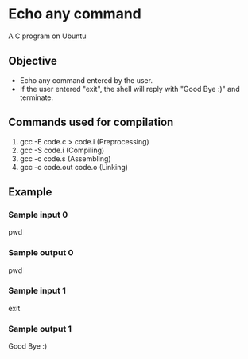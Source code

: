 # Echo any command 
A C program on Ubuntu 
## Objective
- Echo any command entered by the user.
- If the user entered "exit", the shell will reply with "Good Bye :)" and terminate. 
## Commands used for compilation 
1. gcc -E code.c > code.i (Preprocessing)
2. gcc -S code.i  (Compiling)  
3. gcc -c code.s  (Assembling)
4. gcc -o code.out code.o  (Linking)
## Example
### Sample input 0
pwd
### Sample output 0
pwd
### Sample input 1
exit
### Sample output 1
Good Bye :)